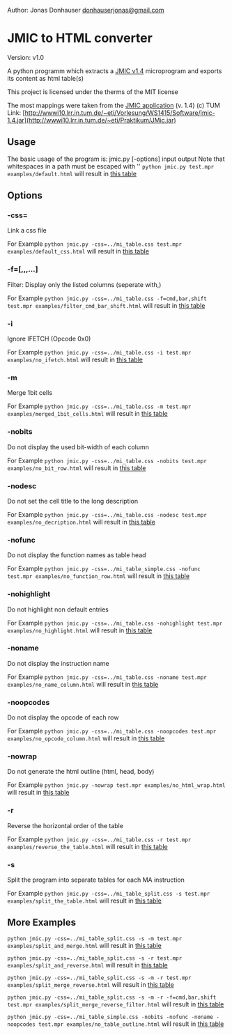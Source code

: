 Author: Jonas Donhauser
donhauserjonas@gmail.com

# JMIC to HTML converter

Version: v1.0

A python programm which extracts a [JMIC v1.4](http://wwwi10.lrr.in.tum.de/~eti/Praktikum/JMic.jar) microprogram and exports its content as html table(s)

This project is licensed under the therms of the MIT license

The most mappings were taken from the [JMIC application](http://wwwi10.lrr.in.tum.de/~eti/Praktikum/JMic.jar) (v. 1.4) (c) TUM
Link: [http://wwwi10.lrr.in.tum.de/~eti/Vorlesung/WS1415/Software/jmic-1.4.jar](http://wwwi10.lrr.in.tum.de/~eti/Praktikum/JMic.jar)

## Usage

The basic usage of the program is: jmic.py [-options] input output
Note that whitespaces in a path must be escaped with '\'
`python jmic.py test.mpr examples/default.html`
will result in [this table](examples/default.html)

## Options

### -css=<stylesheet>

Link a css file

For Example
`python jmic.py -css=../mi_table.css test.mpr examples/default_css.html`
will result in [this table](examples/default_css.html)

### -f=<col1>[,<col2>,<col3>,...]

Filter: Display only the listed columns (seperate with,)

For Example
`python jmic.py -css=../mi_table.css -f=cmd,bar,shift test.mpr examples/filter_cmd_bar_shift.html`
will result in [this table](examples/filter_cmd_bar_shift.html)

### -i

Ignore IFETCH (Opcode 0x0)

For Example
`python jmic.py -css=../mi_table.css -i test.mpr examples/no_ifetch.html`
will result in [this table](examples/no_ifetch.html)

### -m

Merge 1bit cells

For Example
`python jmic.py -css=../mi_table.css -m test.mpr examples/merged_1bit_cells.html`
will result in [this table](examples/merged_1bit_cells.html)

### -nobits

Do not display the used bit-width of each column

For Example
`python jmic.py -css=../mi_table.css -nobits test.mpr examples/no_bit_row.html`
will result in [this table](examples/no_bit_row.html)

### -nodesc

Do not set the cell title to the long description

For Example
`python jmic.py -css=../mi_table.css -nodesc test.mpr examples/no_decription.html`
will result in [this table](examples/no_decription.html)

### -nofunc

Do not display the function names as table head

For Example
`python jmic.py -css=../mi_table_simple.css -nofunc test.mpr examples/no_function_row.html`
will result in [this table](examples/no_function_row.html)

### -nohighlight

Do not highlight non default entries

For Example
`python jmic.py -css=../mi_table.css -nohighlight test.mpr examples/no_highlight.html`
will result in [this table](examples/no_highlight.html)

### -noname

Do not display the instruction name

For Example
`python jmic.py -css=../mi_table.css -noname test.mpr examples/no_name_column.html`
will result in [this table](examples/no_name_column.html)

### -noopcodes

Do not display the opcode of each row

For Example
`python jmic.py -css=../mi_table.css -noopcodes test.mpr examples/no_opcode_column.html`
will result in [this table](examples/no_opcode_column.html)

### -nowrap

Do not generate the html outline (html, head, body)

For Example
`python jmic.py -nowrap test.mpr examples/no_html_wrap.html`
will result in [this table](examples/no_html_wrap.html)

### -r

Reverse the horizontal order of the table

For Example
`python jmic.py -css=../mi_table.css -r test.mpr examples/reverse_the_table.html`
will result in [this table](examples/reverse_the_table.html)

### -s

Split the program into separate tables for each MA instruction

For Example
`python jmic.py -css=../mi_table_split.css -s test.mpr examples/split_the_table.html`
will result in [this table](examples/split_the_table.html)

## More Examples

`python jmic.py -css=../mi_table_split.css -s -m test.mpr examples/split_and_merge.html`
will result in [this table](examples/split_and_merge.html)

`python jmic.py -css=../mi_table_split.css -s -r test.mpr examples/split_and_reverse.html`
will result in [this table](examples/split_and_reverse.html)

`python jmic.py -css=../mi_table_split.css -s -m -r test.mpr examples/split_merge_reverse.html`
will result in [this table](examples/split_merge_reverse.html)

`python jmic.py -css=../mi_table_split.css -s -m -r -f=cmd,bar,shift test.mpr examples/split_merge_reverse_filter.html`
will result in [this table](examples/split_merge_reverse_filter.html)

`python jmic.py -css=../mi_table_simple.css -nobits -nofunc -noname -noopcodes test.mpr examples/no_table_outline.html`
will result in [this table](examples/no_table_outline.html)
